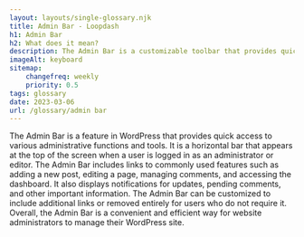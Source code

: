 ```yaml
--- 
layout: layouts/single-glossary.njk
title: Admin Bar - Loopdash
h1: Admin Bar
h2: What does it mean?
description: The Admin Bar is a customizable toolbar that provides quick access to frequently used features and settings for WordPress site administrators.
imageAlt: keyboard
sitemap:
	changefreq: weekly
	priority: 0.5
tags: glossary
date: 2023-03-06
url: /glossary/admin bar
---
```


The Admin Bar is a feature in WordPress that provides quick access to various administrative functions and tools. It is a horizontal bar that appears at the top of the screen when a user is logged in as an administrator or editor. The Admin Bar includes links to commonly used features such as adding a new post, editing a page, managing comments, and accessing the dashboard. It also displays notifications for updates, pending comments, and other important information. The Admin Bar can be customized to include additional links or removed entirely for users who do not require it. Overall, the Admin Bar is a convenient and efficient way for website administrators to manage their WordPress site.
